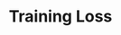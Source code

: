 ---
title: "Training Loss"

categories: ['']

tags: ['Training', 'Loss']

arabic: ['خطأ التدريب']

publishers: ['معجم مصطلحات التعلم الآلي والتعلم العميق وعلم البيانات']

types: "word"

slug: ""
---
